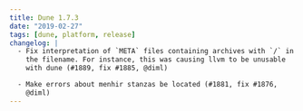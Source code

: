 ```yaml
---
title: Dune 1.7.3
date: "2019-02-27"
tags: [dune, platform, release]
changelog: |
  - Fix interpretation of `META` files containing archives with `/` in
    the filename. For instance, this was causing llvm to be unusable
    with dune (#1889, fix #1885, @diml)

  - Make errors about menhir stanzas be located (#1881, fix #1876,
    @diml)
---
```

